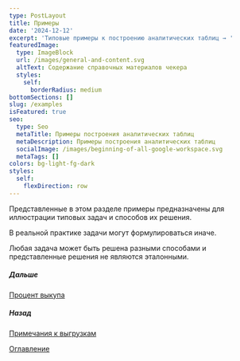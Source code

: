 ```yaml
---
type: PostLayout
title: Примеры
date: '2024-12-12'
excerpt: 'Типовые примеры к построению аналитических таблиц → '
featuredImage:
  type: ImageBlock
  url: /images/general-and-content.svg
  altText: Содержание справочных материалов чекера
  styles:
    self:
      borderRadius: medium
bottomSections: []
slug: /examples
isFeatured: true
seo:
  type: Seo
  metaTitle: Примеры построения аналитических таблиц
  metaDescription: Примеры построения аналитических таблиц
  socialImage: /images/beginning-of-all-google-workspace.svg
  metaTags: []
colors: bg-light-fg-dark
styles:
  self:
    flexDirection: row
---
```

Представленные в этом разделе примеры предназначены для иллюстрации типовых задач и способов их решения.

В реальной практике задачи могут формулироваться иначе.

Любая задача может быть решена разными способами и представленные решения не являются эталонными.

##### Дальше

[Процент выкупа](/blog/case-percent-buyout-base/)

##### Назад

[Примечания к выгрузкам](/blog/notes-for-uploads/)

[Оглавление](/blog/table-of-contents)

   
